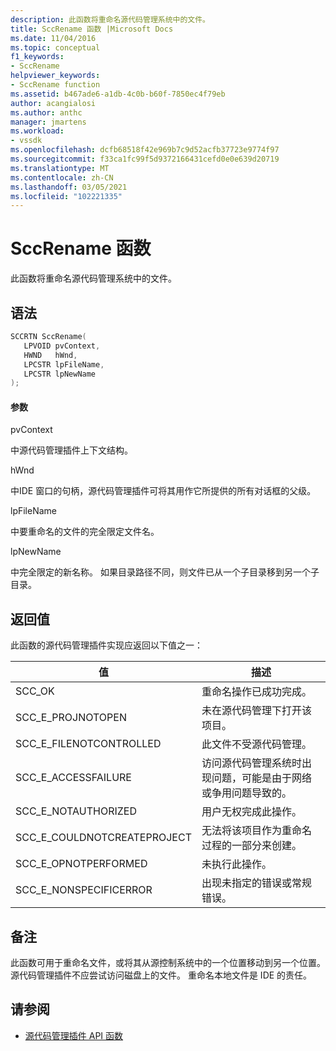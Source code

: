 ```yaml
---
description: 此函数将重命名源代码管理系统中的文件。
title: SccRename 函数 |Microsoft Docs
ms.date: 11/04/2016
ms.topic: conceptual
f1_keywords:
- SccRename
helpviewer_keywords:
- SccRename function
ms.assetid: b467ade6-a1db-4c0b-b60f-7850ec4f79eb
author: acangialosi
ms.author: anthc
manager: jmartens
ms.workload:
- vssdk
ms.openlocfilehash: dcfb68518f42e969b7c9d52acfb37723e9774f97
ms.sourcegitcommit: f33ca1fc99f5d9372166431cefd0e0e639d20719
ms.translationtype: MT
ms.contentlocale: zh-CN
ms.lasthandoff: 03/05/2021
ms.locfileid: "102221335"
---
```

# <a name="sccrename-function"></a>SccRename 函数
此函数将重命名源代码管理系统中的文件。

## <a name="syntax"></a>语法

```cpp
SCCRTN SccRename(
   LPVOID pvContext,
   HWND   hWnd,
   LPCSTR lpFileName,
   LPCSTR lpNewName
);
```

#### <a name="parameters"></a>参数
 pvContext

中源代码管理插件上下文结构。

 hWnd

中IDE 窗口的句柄，源代码管理插件可将其用作它所提供的所有对话框的父级。

 lpFileName

中要重命名的文件的完全限定文件名。

 lpNewName

中完全限定的新名称。 如果目录路径不同，则文件已从一个子目录移到另一个子目录。

## <a name="return-value"></a>返回值
 此函数的源代码管理插件实现应返回以下值之一：

|值|描述|
|-----------|-----------------|
|SCC_OK|重命名操作已成功完成。|
|SCC_E_PROJNOTOPEN|未在源代码管理下打开该项目。|
|SCC_E_FILENOTCONTROLLED|此文件不受源代码管理。|
|SCC_E_ACCESSFAILURE|访问源代码管理系统时出现问题，可能是由于网络或争用问题导致的。|
|SCC_E_NOTAUTHORIZED|用户无权完成此操作。|
|SCC_E_COULDNOTCREATEPROJECT|无法将该项目作为重命名过程的一部分来创建。|
|SCC_E_OPNOTPERFORMED|未执行此操作。|
|SCC_E_NONSPECIFICERROR|出现未指定的错误或常规错误。|

## <a name="remarks"></a>备注
 此函数可用于重命名文件，或将其从源控制系统中的一个位置移动到另一个位置。 源代码管理插件不应尝试访问磁盘上的文件。 重命名本地文件是 IDE 的责任。

## <a name="see-also"></a>请参阅
- [源代码管理插件 API 函数](../extensibility/source-control-plug-in-api-functions.md)
